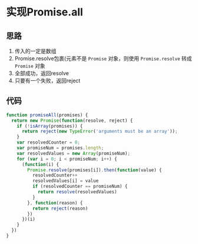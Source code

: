# 实现Promise.all

## 思路

1. 传入的一定是数组
2. Promise.resolve包裹(元素不是 `Promise` 对象，则使用 `Promise.resolve` 转成 `Promise` 对象
3. 全部成功，返回resolve
4. 只要有一个失败，返回reject

## 代码

```javascript
function promiseAll(promises) {
  return new Promise(function(resolve, reject) {
    if (!isArray(promises)) {
      return reject(new TypeError('arguments must be an array'));
    }
    var resolvedCounter = 0;
    var promiseNum = promises.length;
    var resolvedValues = new Array(promiseNum);
    for (var i = 0; i < promiseNum; i++) {
      (function(i) {
        Promise.resolve(promises[i]).then(function(value) {
          resolvedCounter++
          resolvedValues[i] = value
          if (resolvedCounter == promiseNum) {
            return resolve(resolvedValues)
          }
        }, function(reason) {
          return reject(reason)
        })
      })(i)
    }
  })
}
```
